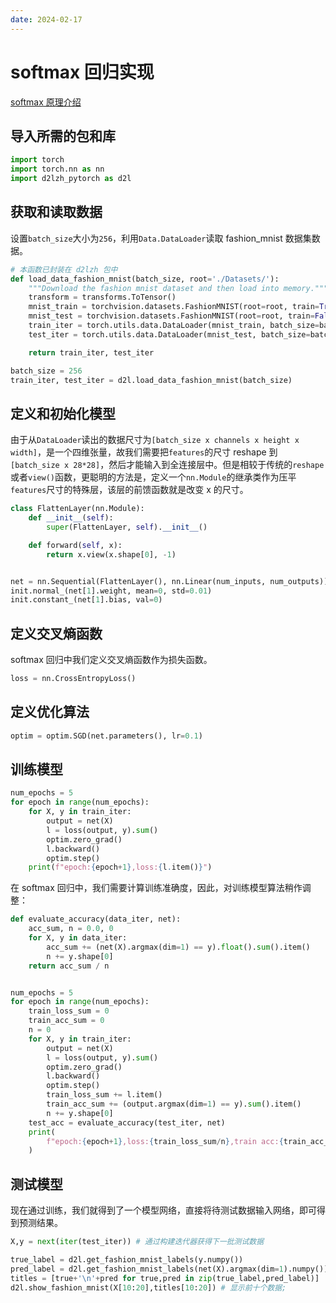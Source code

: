 ```yaml
---
date: 2024-02-17
---
```


# softmax 回归实现

[softmax 原理介绍](https://tangshusen.me/Dive-into-DL-PyTorch/#/chapter03_DL-basics/3.4_softmax-regression)

## 导入所需的包和库

```python
import torch
import torch.nn as nn
import d2lzh_pytorch as d2l
```

## 获取和读取数据

设置`batch_size`大小为`256`，利用`Data.DataLoader`读取 fashion_mnist 数据集数据。

```python
# 本函数已封装在 d2lzh 包中
def load_data_fashion_mnist(batch_size, root='./Datasets/'):
    """Download the fashion mnist dataset and then load into memory."""
    transform = transforms.ToTensor()
    mnist_train = torchvision.datasets.FashionMNIST(root=root, train=True, download=True, transform=transform)
    mnist_test = torchvision.datasets.FashionMNIST(root=root, train=False, download=True, transform=transform)
    train_iter = torch.utils.data.DataLoader(mnist_train, batch_size=batch_size, shuffle=True, num_workers=num_workers)
    test_iter = torch.utils.data.DataLoader(mnist_test, batch_size=batch_size, shuffle=False, num_workers=num_workers)

    return train_iter, test_iter

batch_size = 256
train_iter, test_iter = d2l.load_data_fashion_mnist(batch_size)
```

## 定义和初始化模型

由于从`DataLoader`读出的数据尺寸为`[batch_size x channels x height x width]`，是一个四维张量，故我们需要把`features`的尺寸 reshape 到`[batch_size x 28*28]`，然后才能输入到全连接层中。但是相较于传统的`reshape`或者`view()`函数，更聪明的方法是，定义一个`nn.Module`的继承类作为压平`features`尺寸的特殊层，该层的前馈函数就是改变 x 的尺寸。

```python
class FlattenLayer(nn.Module):
    def __init__(self):
        super(FlattenLayer, self).__init__()

    def forward(self, x):
        return x.view(x.shape[0], -1)


net = nn.Sequential(FlattenLayer(), nn.Linear(num_inputs, num_outputs))
init.normal_(net[1].weight, mean=0, std=0.01)
init.constant_(net[1].bias, val=0)
```

## 定义交叉熵函数

softmax 回归中我们定义交叉熵函数作为损失函数。

```python
loss = nn.CrossEntropyLoss()
```

## 定义优化算法

```python
optim = optim.SGD(net.parameters(), lr=0.1)
```

## 训练模型

```python
num_epochs = 5
for epoch in range(num_epochs):
    for X, y in train_iter:
        output = net(X)
        l = loss(output, y).sum()
        optim.zero_grad()
        l.backward()
        optim.step()
    print(f"epoch:{epoch+1},loss:{l.item()}")
```

在 softmax 回归中，我们需要计算训练准确度，因此，对训练模型算法稍作调整：

```python
def evaluate_accuracy(data_iter, net):
    acc_sum, n = 0.0, 0
    for X, y in data_iter:
        acc_sum += (net(X).argmax(dim=1) == y).float().sum().item()
        n += y.shape[0]
    return acc_sum / n


num_epochs = 5
for epoch in range(num_epochs):
    train_loss_sum = 0
    train_acc_sum = 0
    n = 0
    for X, y in train_iter:
        output = net(X)
        l = loss(output, y).sum()
        optim.zero_grad()
        l.backward()
        optim.step()
        train_loss_sum += l.item()
        train_acc_sum += (output.argmax(dim=1) == y).sum().item()
        n += y.shape[0]
    test_acc = evaluate_accuracy(test_iter, net)
    print(
        f"epoch:{epoch+1},loss:{train_loss_sum/n},train acc:{train_acc_sum/n},test acc:{test_acc}"
    )
```

## 测试模型

现在通过训练，我们就得到了一个模型网络，直接将待测试数据输入网络，即可得到预测结果。

```python
X,y = next(iter(test_iter)) # 通过构建迭代器获得下一批测试数据

true_label = d2l.get_fashion_mnist_labels(y.numpy())
pred_label = d2l.get_fashion_mnist_labels(net(X).argmax(dim=1).numpy())
titles = [true+'\n'+pred for true,pred in zip(true_label,pred_label)]
d2l.show_fashion_mnist(X[10:20],titles[10:20]) # 显示前十个数据;
```
